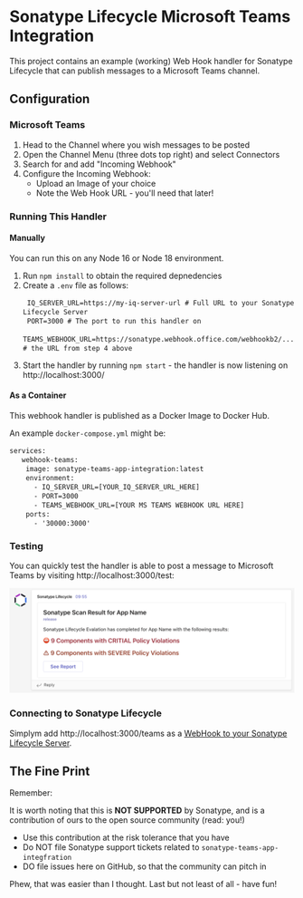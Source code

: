 # Sonatype Lifecycle Microsoft Teams Integration

This project contains an example (working) Web Hook handler for Sonatype Lifecycle that can publish messages to a Microsoft Teams channel.

## Configuration

### Microsoft Teams

1. Head to the Channel where you wish messages to be posted
2. Open the Channel Menu (three dots top right) and select Connectors
3. Search for and add "Incoming Webhook"
4. Configure the Incoming Webhook:
   - Upload an Image of your choice
   - Note the Web Hook URL - you'll need that later!

### Running This Handler

#### Manually

You can run this on any Node 16 or Node 18 environment. 

1. Run `npm install` to obtain the required depnedencies
2. Create a `.env` file as follows:
   ```
    IQ_SERVER_URL=https://my-iq-server-url # Full URL to your Sonatype Lifecycle Server
    PORT=3000 # The port to run this handler on
    TEAMS_WEBHOOK_URL=https://sonatype.webhook.office.com/webhookb2/... # the URL from step 4 above
   ```
3. Start the handler by running `npm start` - the handler is now listening on http://localhost:3000/

#### As a Container

This webhook handler is published as a Docker Image to Docker Hub.

An example `docker-compose.yml` might be:

```
services:
   webhook-teams:
    image: sonatype-teams-app-integration:latest
    environment:
      - IQ_SERVER_URL=[YOUR_IQ_SERVER_URL_HERE]
      - PORT=3000
      - TEAMS_WEBHOOK_URL=[YOUR MS TEAMS WEBHOOK URL HERE]
    ports:
      - '30000:3000'
```

### Testing

You can quickly test the handler is able to post a message to Microsoft Teams by visiting http://localhost:3000/test:

![Installation Step 1](./images/example-ms-teeams-message.png)

### Connecting to Sonatype Lifecycle

Simplym add http://localhost:3000/teams as a [WebHook to your Sonatype Lifecycle Server](https://help.sonatype.com/iqserver/automating/iq-server-webhooks).

## The Fine Print

Remember:

It is worth noting that this is **NOT SUPPORTED** by Sonatype, and is a contribution of ours to the open source
community (read: you!)

* Use this contribution at the risk tolerance that you have
* Do NOT file Sonatype support tickets related to `sonatype-teams-app-integfration`
* DO file issues here on GitHub, so that the community can pitch in

Phew, that was easier than I thought. Last but not least of all - have fun!
